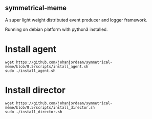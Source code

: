 ## symmetrical-meme

A super light weight distributed event producer and logger framework. 

Running on debian platform with python3 installed.

# Install agent
```
wget https://github.com/johanjordaan/symmetrical-meme/blob/0.5/scripts/install_agent.sh
sudo ./install_agent.sh
```

# Install director
```
wget https://github.com/johanjordaan/symmetrical-meme/blob/0.5/scripts/install_director.sh
sudo ./install_director.sh
```
